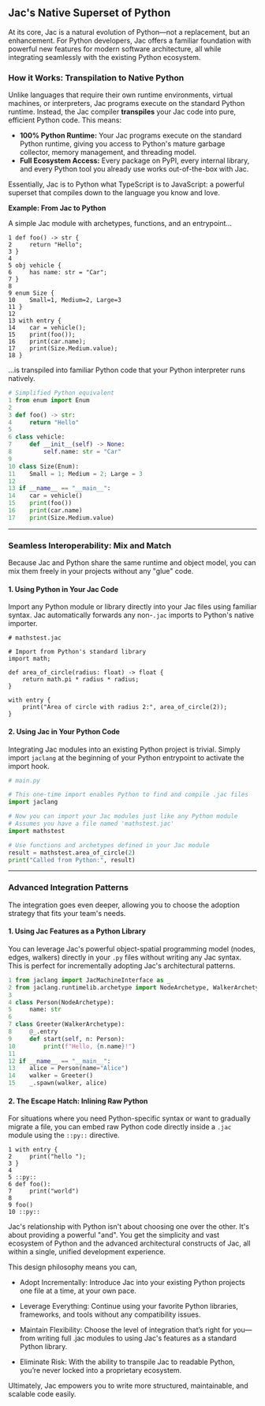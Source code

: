 ## **Jac's Native Superset of Python**

At its core, Jac is a natural evolution of Python—not a replacement, but an enhancement. For Python developers, Jac offers a familiar foundation with powerful new features for modern software architecture, all while integrating seamlessly with the existing Python ecosystem.

### **How it Works: Transpilation to Native Python**

Unlike languages that require their own runtime environments, virtual machines, or interpreters, Jac programs execute on the standard Python runtime. Instead, the Jac compiler **transpiles** your Jac code into pure, efficient Python code. This means:

*   **100% Python Runtime:** Your Jac programs execute on the standard Python runtime, giving you access to Python's mature garbage collector, memory management, and threading model.
*   **Full Ecosystem Access:** Every package on PyPI, every internal library, and every Python tool you already use works out-of-the-box with Jac.

Essentially, Jac is to Python what TypeScript is to JavaScript: a powerful superset that compiles down to the language you know and love.

**Example: From Jac to Python**

A simple Jac module with archetypes, functions, and an entrypoint...

```jac
1 def foo() -> str { 
2     return "Hello"; 
3 } 
4  
5 obj vehicle { 
6     has name: str = "Car"; 
7 } 
8  
9 enum Size { 
10    Small=1, Medium=2, Large=3 
11 } 
12  
13 with entry { 
14    car = vehicle(); 
15    print(foo()); 
16    print(car.name); 
17    print(Size.Medium.value); 
18 }
```

...is transpiled into familiar Python code that your Python interpreter runs natively.

```python
# Simplified Python equivalent
1 from enum import Enum 
2  
3 def foo() -> str: 
4     return "Hello" 
5  
6 class vehicle: 
7     def __init__(self) -> None: 
8         self.name: str = "Car" 
9  
10 class Size(Enum): 
11    Small = 1; Medium = 2; Large = 3 
12  
13 if __name__ == "__main__": 
14    car = vehicle() 
15    print(foo()) 
16    print(car.name) 
17    print(Size.Medium.value)
```

---

### **Seamless Interoperability: Mix and Match**

Because Jac and Python share the same runtime and object model, you can mix them freely in your projects without any "glue" code.

#### **1. Using Python in Your Jac Code**

Import any Python module or library directly into your Jac files using familiar syntax. Jac automatically forwards any non-`.jac` imports to Python's native importer.

```jac
# mathstest.jac

# Import from Python's standard library
import math;

def area_of_circle(radius: float) -> float {
    return math.pi * radius * radius;
}

with entry {
    print("Area of circle with radius 2:", area_of_circle(2));
}
```

#### **2. Using Jac in Your Python Code**

Integrating Jac modules into an existing Python project is trivial. Simply import `jaclang` at the beginning of your Python entrypoint to activate the import hook.

```python
# main.py

# This one-time import enables Python to find and compile .jac files
import jaclang

# Now you can import your Jac modules just like any Python module
# Assumes you have a file named 'mathstest.jac'
import mathstest

# Use functions and archetypes defined in your Jac module
result = mathstest.area_of_circle(2)
print("Called from Python:", result)
```

---

### **Advanced Integration Patterns**

The integration goes even deeper, allowing you to choose the adoption strategy that fits your team's needs.

#### **1. Using Jac Features as a Python Library**

You can leverage Jac's powerful object-spatial programming model (nodes, edges, walkers) directly in your `.py` files without writing any Jac syntax. This is perfect for incrementally adopting Jac's architectural patterns.

```python
1 from jaclang import JacMachineInterface as _ 
2 from jaclang.runtimelib.archetype import NodeArchetype, WalkerArchetype 
3  
4 class Person(NodeArchetype): 
5     name: str 
6  
7 class Greeter(WalkerArchetype): 
8     @_.entry 
9     def start(self, n: Person): 
10        print(f"Hello, {n.name}!") 
11  
12 if __name__ == "__main__": 
13    alice = Person(name="Alice") 
14    walker = Greeter() 
15    _.spawn(walker, alice)
```

#### **2. The Escape Hatch: Inlining Raw Python**

For situations where you need Python-specific syntax or want to gradually migrate a file, you can embed raw Python code directly inside a `.jac` module using the `::py::` directive.


```jac
1 with entry { 
2     print("hello "); 
3 } 
4  
5 ::py:: 
6 def foo(): 
7     print("world") 
8  
9 foo() 
10 ::py::
```

Jac's relationship with Python isn't about choosing one over the other. It's about providing a powerful "and". You get the simplicity and vast ecosystem of Python and the advanced architectural constructs of Jac, all within a single, unified development experience.

This design philosophy means you can,

- Adopt Incrementally: Introduce Jac into your existing Python projects one file at a time, at your own pace.

- Leverage Everything: Continue using your favorite Python libraries, frameworks, and tools without any compatibility issues.

- Maintain Flexibility: Choose the level of integration that’s right for you—from writing full .jac modules to using Jac's features as a standard Python library.

- Eliminate Risk: With the ability to transpile Jac to readable Python, you’re never locked into a proprietary ecosystem.

Ultimately, Jac empowers you to write more structured, maintainable, and scalable code easily.